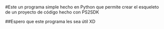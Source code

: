 #Este un programa simple hecho en Python que permite crear el esqueleto de un proyecto de código hecho con PS2SDK

##Espero que este programa les sea útil XD

